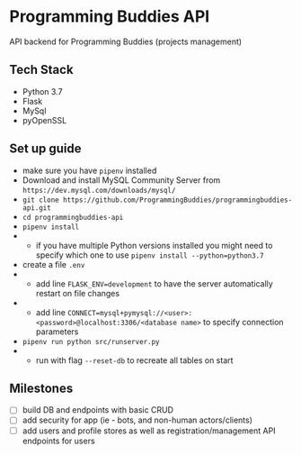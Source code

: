 # Programming Buddies API
API backend for Programming Buddies (projects management)

## Tech Stack
- Python 3.7
- Flask
- MySql
- pyOpenSSL

## Set up guide
- make sure you have `pipenv` installed
- Download  and install MySQL Community Server from `https://dev.mysql.com/downloads/mysql/`
- `git clone https://github.com/ProgrammingBuddies/programmingbuddies-api.git`
- `cd programmingbuddies-api`
- `pipenv install`
- - if you have multiple Python versions installed you might need to specify which one to use `pipenv install --python=python3.7`
- create a file `.env`
- - add line `FLASK_ENV=development` to have the server automatically restart on file changes
- - add line `CONNECT=mysql+pymysql://<user>:<password>@localhost:3306/<database name>` to specify connection parameters
- `pipenv run python src/runserver.py`
- - run with flag `--reset-db` to recreate all tables on start

## Milestones
- [ ] build DB and endpoints with basic CRUD
- [ ] add security for app (ie - bots, and non-human actors/clients)
- [ ] add users and profile stores as well as registration/management API endpoints for users
